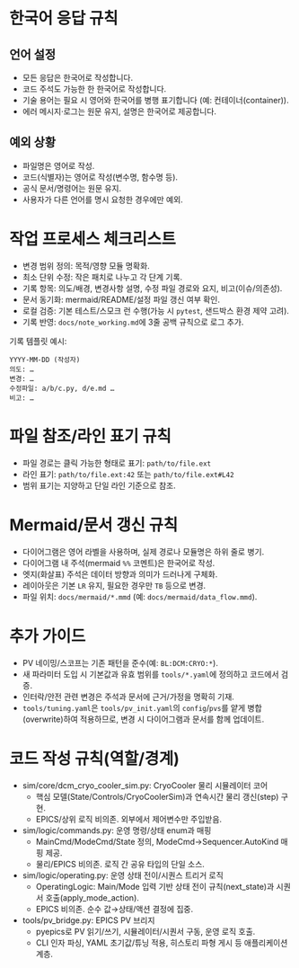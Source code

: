 # 한국어 응답 규칙
## 언어 설정
- 모든 응답은 한국어로 작성합니다.
- 코드 주석도 가능한 한 한국어로 작성합니다.
- 기술 용어는 필요 시 영어와 한국어를 병행 표기합니다 (예: 컨테이너(container)).
- 에러 메시지·로그는 원문 유지, 설명은 한국어로 제공합니다.

## 예외 상황
- 파일명은 영어로 작성.
- 코드(식별자)는 영어로 작성(변수명, 함수명 등).
- 공식 문서/명령어는 원문 유지.
- 사용자가 다른 언어를 명시 요청한 경우에만 예외.

# 작업 프로세스 체크리스트
- 변경 범위 정의: 목적/영향 모듈 명확화.
- 최소 단위 수정: 작은 패치로 나누고 각 단계 기록.
- 기록 항목: 의도/배경, 변경사항 설명, 수정 파일 경로와 요지, 비고(이슈/의존성).
- 문서 동기화: mermaid/README/설정 파일 갱신 여부 확인.
- 로컬 검증: 기본 테스트/스모크 런 수행(가능 시 `pytest`, 샌드박스 환경 제약 고려).
- 기록 반영: `docs/note_working.md`에 3줄 공백 규칙으로 로그 추가.

기록 템플릿 예시:

```
YYYY-MM-DD (작성자)
의도: …
변경: …
수정파일: a/b/c.py, d/e.md …
비고: …
```

# 파일 참조/라인 표기 규칙
- 파일 경로는 클릭 가능한 형태로 표기: `path/to/file.ext`
- 라인 표기: `path/to/file.ext:42` 또는 `path/to/file.ext#L42`
- 범위 표기는 지양하고 단일 라인 기준으로 참조.

# Mermaid/문서 갱신 규칙
- 다이어그램은 영어 라벨을 사용하며, 실제 경로나 모듈명은 하위 줄로 병기.
- 다이어그램 내 주석(mermaid `%%` 코멘트)은 한국어로 작성.
- 엣지(화살표) 주석은 데이터 방향과 의미가 드러나게 구체화.
- 레이아웃은 기본 `LR` 유지, 필요한 경우만 `TB` 등으로 변경.
- 파일 위치: `docs/mermaid/*.mmd` (예: `docs/mermaid/data_flow.mmd`).


# 추가 가이드
- PV 네이밍/스코프는 기존 패턴을 준수(예: `BL:DCM:CRYO:*`).
- 새 파라미터 도입 시 기본값과 유효 범위를 `tools/*.yaml`에 정의하고 코드에서 검증.
- 인터락/안전 관련 변경은 주석과 문서에 근거/가정을 명확히 기재.
- `tools/tuning.yaml`은 `tools/pv_init.yaml`의 `config`/`pvs`를 얕게 병합(overwrite)하여 적용하므로, 변경 시 다이어그램과 문서를 함께 업데이트.


# 코드 작성 규칙(역할/경계)
- sim/core/dcm_cryo_cooler_sim.py: CryoCooler 물리 시뮬레이터 코어
    - 핵심 모델(State/Controls/CryoCoolerSim)과 연속시간 물리 갱신(step) 구현.
    - EPICS/상위 로직 비의존. 외부에서 제어변수만 주입받음.
- sim/logic/commands.py: 운영 명령/상태 enum과 매핑
    - MainCmd/ModeCmd/State 정의, ModeCmd→Sequencer.AutoKind 매핑 제공.
    - 물리/EPICS 비의존. 로직 간 공유 타입의 단일 소스.
- sim/logic/operating.py: 운영 상태 전이/시퀀스 트리거 로직
    - OperatingLogic: Main/Mode 입력 기반 상태 전이 규칙(next_state)과 시퀀서 호출(apply_mode_action).
    - EPICS 비의존. 순수 값→상태/액션 결정에 집중.
- tools/pv_bridge.py: EPICS PV 브리지
    - pyepics로 PV 읽기/쓰기, 시뮬레이터/시퀀서 구동, 운영 로직 호출.
    - CLI 인자 파싱, YAML 초기값/튜닝 적용, 히스토리 파형 게시 등 애플리케이션 계층.